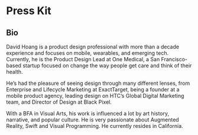 # Press Kit

## Bio

David Hoang is a product design professional with more than a decade experience and focuses on mobile, wearables, and emerging tech. Currently, he is the Product Design Lead at One Medical, a San Francisco-based startup focused on change the way people get care and think of their health.

He’s had the pleasure of seeing design through many different lenses, from Enterprise and Lifecycle Marketing at ExactTarget, being a founder at a mobile product agency, leading design on HTC’s Global Digital Marketing team, and Director of Design at Black Pixel.

With a BFA in Visual Arts, his work is influenced a lot by art history, narrative, and popular culture. He is very passionate about Augmented Reality, Swift and Visual Programming. He currently resides in California.
